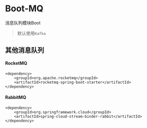 # Boot-MQ

消息队列模块Boot

> 默认使用`Kafka`

## 其他消息队列

#### RocketMQ

```
<dependency>
	<groupId>org.apache.rocketmq</groupId>
	<artifactId>rocketmq-spring-boot-starter</artifactId>
</dependency>
```

#### RabbitMQ

```
<dependency>
	<groupId>org.springframework.cloud</groupId>
	<artifactId>spring-cloud-stream-binder-rabbit</artifactId>
</dependency>
```